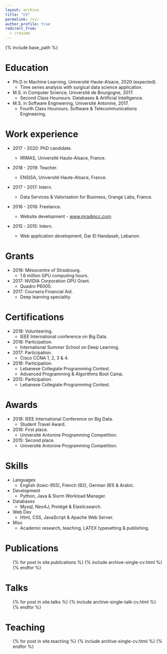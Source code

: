 ```yaml
---
layout: archive
title: "CV"
permalink: /cv/
author_profile: true
redirect_from:
  - /resume
---
```


{% include base_path %}

Education
======
* Ph.D in Machine Learning, Université Haute-Alsace, 2020 (expected).
  * Time series analysis with surgical data science application. 
* M.S. in Computer Science, Université de Bourgogne, 2017.
  * Second Class Hounours. Databases & Artificial Intelligence. 
* M.S. in Software Engineering, Université Antonine, 2017.
  * Fourth Class Hounours. Software & Telecommunications Engineering.

Work experience
======
* 2017 - 2020: PhD candidate.
  * IRIMAS, Université Haute-Alsace, France. 

* 2018 - 2019: Teacher.
  * ENSISA, Université Haute-Alsace, France. 

* 2017 - 2017: Intern.
  * Data Services & Valorisation for Business, Orange Labs, France.

* 2016 - 2016: Freelance. 
  * Website development - www.mradmcc.com.

* 2015 - 2015: Intern. 
  *  Web application development, Dar El Handasah, Lebanon.

Grants
======
* 2018: Mésocentre of Strasbourg.
  * 1.6 million GPU computing hours. 
* 2017: NVIDIA Corporation GPU Grant.
  * Quadro P6000. 
* 2017: Coursera Financial Aid.
  * Deep learning speciality. 

Certifications
======
* 2018: Volunteering.
  * IEEE International conference on Big Data.
* 2018: Participation. 
  * International Summer School on Deep Learning.
* 2017: Participation. 
  * Cisco CCNA 1, 2, 3 & 4.
* 2016: Participation. 
  * Lebanese Collegiate Programming Contest.
  * Advanced Programming & Algorithms Boot Camp.
* 2015: Participation. 
  * Lebanese Collegiate Programming Contest.

Awards
======
* 2018: IEEE International Conference on Big Data.
  * Student Travel Award. 
* 2016: First place. 
  * Université Antonine Programming Competition. 
* 2015: Second place. 
  * Université Antonine Programming Competition.

Skills
======
* Languages
  * English (toeic-955), French (B2), German (B1) & Arabic.
* Development
  * Python, Java & Slurm Workload Manager.
* Databases
  * Mysql, Neo4J, Protégé & Elasticsearch.
* Web Dev
  * Html, CSS, JavaScript & Apache Web Server.
* Misc
  * Academic research, teaching, LATEX typesetting & publishing.

Publications
======
  <ul>{% for post in site.publications %}
    {% include archive-single-cv.html %}
  {% endfor %}</ul>
  
Talks
======
  <ul>{% for post in site.talks %}
    {% include archive-single-talk-cv.html %}
  {% endfor %}</ul>
  
Teaching
======
  <ul>{% for post in site.teaching %}
    {% include archive-single-cv.html %}
  {% endfor %}</ul>
  <!-- 
Service and leadership
======
* Currently signed in to 43 different slack teams -->
